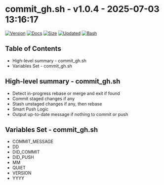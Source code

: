 # commit_gh.sh - v1.0.4 - 2025-07-03 13:16:17

[![Version](https://img.shields.io/badge/version-1.0.4-purple.svg)](./commit_gh.sh)
[![Docs](https://img.shields.io/badge/docs-generated-orange.svg)](./docs/commit_gh.md)
[![Size](https://img.shields.io/badge/size-3.6KB-yellow)](./commit_gh.sh)
[![Updated](https://img.shields.io/badge/updated-2025--07--03-blue)](./commit_gh.sh)
[![Bash](https://img.shields.io/badge/bash-5--2--21-red)](https://www.gnu.org/software/bash/)

## Table of Contents
- High-level summary - commit_gh.sh
- Variables Set - commit_gh.sh

## High-level summary - commit_gh.sh
- Detect in-progress rebase or merge and exit if found
- Commit staged changes if any
- Stash unstaged changes if any, then rebase
- Smart Push Logic
- Output up-to-date message if nothing to commit or push

## Variables Set - commit_gh.sh
- COMMIT_MESSAGE
- DD
- DID_COMMIT
- DID_PUSH
- MM
- QUIET
- VERSION
- YYYY
